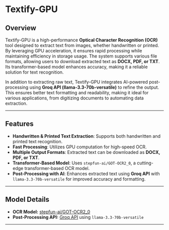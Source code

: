 # Textify-GPU

## Overview
Textify-GPU is a high-performance **Optical Character Recognition (OCR)** tool designed to extract text from images, whether handwritten or printed. By leveraging GPU acceleration, it ensures rapid processing while maintaining efficiency in storage usage. The system supports various file formats, allowing users to download extracted text as **DOCX, PDF, or TXT**. Its transformer-based model enhances accuracy, making it a reliable solution for text recognition.  

In addition to extracting raw text, Textify-GPU integrates AI-powered post-processing using **Groq API (llama-3.3-70b-versatile)** to refine the output. This ensures better text formatting and readability, making it ideal for various applications, from digitizing documents to automating data extraction.

---

## Features
- **Handwritten & Printed Text Extraction**: Supports both handwritten and printed text recognition.
- **Fast Processing**: Utilizes GPU computation for high-speed OCR.
- **Multiple Output Formats**: Extracted text can be downloaded as **DOCX, PDF, or TXT**.
- **Transformer-Based Model**: Uses `stepfun-ai/GOT-OCR2_0`, a cutting-edge transformer-based OCR model.
- **Post-Processing with AI**: Enhances extracted text using **Groq API** with `llama-3.3-70b-versatile` for improved accuracy and formatting.

---

## Model Details
- **OCR Model:** [stepfun-ai/GOT-OCR2_0](https://huggingface.co/stepfun-ai/GOT-OCR2_0)
- **Post-Processing API:** [Groq API](https://console.groq.com/keys) using `llama-3.3-70b-versatile` 

---


